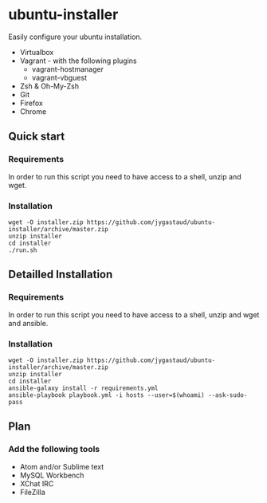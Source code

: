 # ubuntu-installer

Easily configure your ubuntu installation.

* Virtualbox
* Vagrant - with the following plugins
  * vagrant-hostmanager
  * vagrant-vbguest 
* Zsh & Oh-My-Zsh
* Git
* Firefox
* Chrome

## Quick start

### Requirements

In order to run this script you need to have access to a shell, unzip and wget.

### Installation

```
wget -O installer.zip https://github.com/jygastaud/ubuntu-installer/archive/master.zip
unzip installer
cd installer
./run.sh
```

## Detailled Installation

### Requirements

In order to run this script you need to have access to a shell, unzip and wget and ansible.

### Installation

```
wget -O installer.zip https://github.com/jygastaud/ubuntu-installer/archive/master.zip
unzip installer
cd installer
ansible-galaxy install -r requirements.yml
ansible-playbook playbook.yml -i hosts --user=$(whoami) --ask-sudo-pass
```

## Plan

### Add the following tools

* Atom and/or Sublime text
* MySQL Workbench
* XChat IRC
* FileZilla
